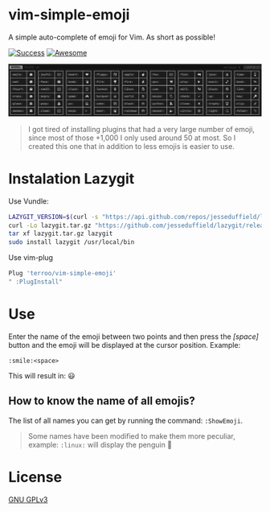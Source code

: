 # vim-simple-emoji
A simple auto-complete of emoji for Vim. As short as possible!

[![Success](https://badgen.net/github/checks/tunnckoCore/opensource)](https://terminalroot.com.br/)
[![Awesome](https://cdn.rawgit.com/sindresorhus/awesome/d7305f38d29fed78fa85652e3a63e154dd8e8829/media/badge.svg)](https://github.com/sindresorhus/awesome)


![:ShowEmoji](vim-simple-emoji.jpg)

> I got tired of installing plugins that had a very large number of emoji, since most of those +1,000 I only used around 50 at most. So I created this one that in addition to less emojis is easier to use.

# Instalation Lazygit
Use Vundle:
```sh
LAZYGIT_VERSION=$(curl -s "https://api.github.com/repos/jesseduffield/lazygit/releases/latest" | grep -Po '"tag_name": "v\K[^"]*')
curl -Lo lazygit.tar.gz "https://github.com/jesseduffield/lazygit/releases/latest/download/lazygit_${LAZYGIT_VERSION}_Linux_x86_64.tar.gz"
tar xf lazygit.tar.gz lazygit
sudo install lazygit /usr/local/bin
```

Use vim-plug

```sh
Plug 'terroo/vim-simple-emoji'
" :PlugInstall"
```

# Use
Enter the name of the emoji between two points and then press the *[space]* button and the emoji will be displayed at the cursor position. Example:
```viml
:smile:<space>
```
This will result in: 😃 

## How to know the name of all emojis?
The list of all names you can get by running the command: `:ShowEmoji`.
> Some names have been modified to make them more peculiar, example: `:linux:` will display the penguin 🐧 

# License
[GNU GPLv3](LICENSE)


